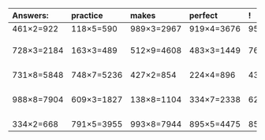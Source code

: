 | Answers: | practice | makes | perfect | ! |
| :--- | :--- | :--- | :--- | :--- |
| 461×2=922 | 118×5=590 | 989×3=2967 | 919×4=3676 | 951×7=6657 | 
|   |   |   |   |   | 
|   |   |   |   |   | 
|   |   |   |   |   | 
| 728×3=2184 | 163×3=489 | 512×9=4608 | 483×3=1449 | 762×2=1524 | 
|   |   |   |   |   | 
|   |   |   |   |   | 
|   |   |   |   |   | 
|   |   |   |   |   | 
| 731×8=5848 | 748×7=5236 | 427×2=854 | 224×4=896 | 436×6=2616 | 
|   |   |   |   |   | 
|   |   |   |   |   | 
|   |   |   |   |   | 
|   |   |   |   |   | 
| 988×8=7904 | 609×3=1827 | 138×8=1104 | 334×7=2338 | 622×7=4354 | 
|   |   |   |   |   | 
|   |   |   |   |   | 
|   |   |   |   |   | 
|   |   |   |   |   | 
| 334×2=668 | 791×5=3955 | 993×8=7944 | 895×5=4475 | 856×5=4280 | 
